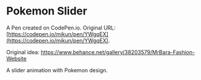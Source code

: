# Pokemon Slider

A Pen created on CodePen.io. Original URL: [https://codepen.io/mikun/pen/YWgqEX](https://codepen.io/mikun/pen/YWgqEX).

Original idea: https://www.behance.net/gallery/38203579/MrBara-Fashion-Website

A slider animation with Pokemon design.
